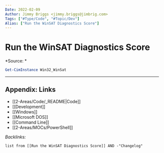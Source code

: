 ```yaml
---
Date: 2022-02-09
Author: Jimmy Briggs <jimmy.briggs@jimbrig.com>
Tags: ["#Type/Code", "#Topic/Dev"]
Alias: ["Run the WinSAT Diagnostics Score"]
---
```


# Run the WinSAT Diagnostics Score

*Source: *

```powershell
Get-CimInstance Win32_WinSat
```

***

## Appendix: Links

- [[2-Areas/Code/_README|Code]]
- [[Development]]
- [[Windows]]
- [[Microsoft DOS]]
- [[Command Line]]
- [[2-Areas/MOCs/PowerShell]]


*Backlinks:*

```dataview
list from [[Run the WinSAT Diagnostics Score]] AND -"Changelog"
```